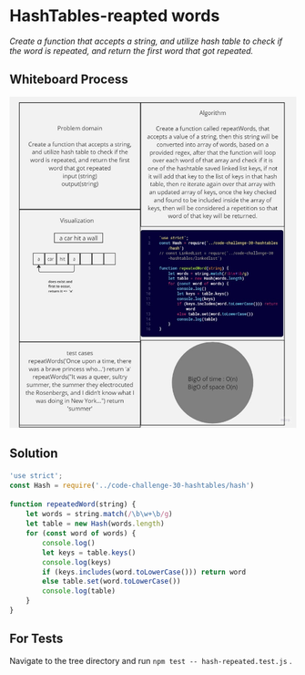 # HashTables-reapted words

*Create a function that accepts a string, and utilize hash table to check if the word is repeated, and return the first word that got repeated.*

## Whiteboard Process

![Linked list white board](./assets/repeated%20words.jpg)

## Solution

``` javascript
'use strict';
const Hash = require('../code-challenge-30-hashtables/hash')

function repeatedWord(string) {
    let words = string.match(/\b\w+\b/g)
    let table = new Hash(words.length)
    for (const word of words) {
        console.log()
        let keys = table.keys()
        console.log(keys)
        if (keys.includes(word.toLowerCase())) return word
        else table.set(word.toLowerCase())
        console.log(table)
    }
}


```

## For Tests

Navigate to the tree directory and run `npm test -- hash-repeated.test.js` .
